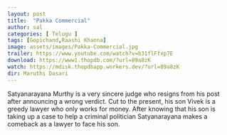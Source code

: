 ```yaml
---
layout: post
title:  "Pakka Commercial"
author: sal
categories: [ Telugu ]
tags: [Gopichand,Raashi Khanna]
image: assets/images/Pakka-Commercial.jpg
trailer: https://www.youtube.com/watch?v=b31flFfxp7E
download: https://www1.thopdb.com/?url=89a8zK
watch: https://mdisk.thopdbapp.workers.dev/?url=89a8zK
dir: Maruthi Dasari
---
```


Satyanarayana Murthy is a very sincere judge who resigns from his post after announcing a wrong verdict. Cut to the present, his son Vivek is a greedy lawyer who only works for money. After knowing that his son is taking up a case to help a criminal politician Satyanarayana makes a comeback as a lawyer to face his son.
